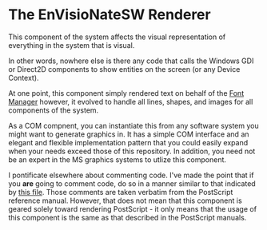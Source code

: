 # The EnVisioNateSW Renderer

This component of the system affects the visual representation of everything in the system that is visual.

In other words, nowhere else is there any code that calls the Windows GDI or Direct2D components to show entities on the screen (or any Device Context).

At one point, this component simply rendered text on behalf of the [Font Manager](../EnVisioNateSW_FontManager) however, it evolved to handle all lines, shapes, and images for all components of the system.

As a COM compnent, you can instantiate this from any software system you might want to generate graphics in. It has a simple COM interface and an elegant and flexible
implementation pattern that you could easily expand when your needs exceed those of this repository.
In addition, you need not be an expert in the MS graphics systems to utlize this component.

I pontificate elsewhere about commenting code. I've made the point that if you **are** going to comment code, do so in a manner similar to that 
indicated by [this file](./COM%20Interfaces/IGraphicElements_Paths.cpp).
Those comments are taken verbatim from the PostScript reference manual. However, that does not mean that this component is 
geared solely toward rendering PostScript - it only means that the usage of this component is the same as that described in the PostScript manuals.

